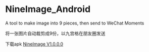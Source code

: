 # NineImage_Android
A tool to make image into 9 pieces, then send to WeChat Moments

将一张图片自动裁剪成9份，以九宫格在朋友圈发送

下载apk [NineImage V1.0.0.0](http://pan.baidu.com/s/1eRySlY6 "NineImage V1.0.0.0")
